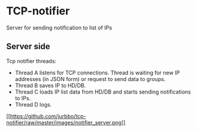 # TCP-notifier
Server for sending notification to list of IPs

## Server side

Tcp notifier threads:
* Thread A listens for TCP connections. Thread is waiting for new IP addresses (in JSON form) or request to send data to groups.
* Thread B saves IP to HD/DB.
* Thread C loads IP list data from HD/DB and starts sending notifications to IPs.
* Thread D logs.

[[https://github.com/jurbbo/tcp-notifier/raw/master/images/notifier_server.png]]
